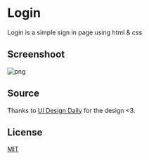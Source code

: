 # Login

Login is a simple sign in page using html & css

## Screenshoot
![png](https://i.imgur.com/yfxO7on.png)

## Source
Thanks to [UI Design Daily](https://uidesigndaily.com/) for the design <3.

## License
[MIT](https://choosealicense.com/licenses/mit/)